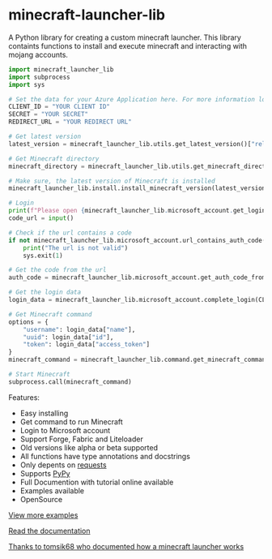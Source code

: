 # minecraft-launcher-lib

A Python library for creating a custom minecraft launcher. This library containts functions to install and execute minecraft and interacting with mojang accounts.

```python
import minecraft_launcher_lib
import subprocess
import sys

# Set the data for your Azure Application here. For more information look at the documentation.
CLIENT_ID = "YOUR CLIENT ID"
SECRET = "YOUR SECRET"
REDIRECT_URL = "YOUR REDIRECT URL"

# Get latest version
latest_version = minecraft_launcher_lib.utils.get_latest_version()["release"]

# Get Minecraft directory
minecraft_directory = minecraft_launcher_lib.utils.get_minecraft_directory()

# Make sure, the latest version of Minecraft is installed
minecraft_launcher_lib.install.install_minecraft_version(latest_version, minecraft_directory)

# Login
print(f"Please open {minecraft_launcher_lib.microsoft_account.get_login_url(CLIENT_ID, REDIRECT_URL)} in your browser and copy the url you are redirected into the prompt below.")
code_url = input()

# Check if the url contains a code
if not minecraft_launcher_lib.microsoft_account.url_contains_auth_code(code_url):
    print("The url is not valid")
    sys.exit(1)

# Get the code from the url
auth_code = minecraft_launcher_lib.microsoft_account.get_auth_code_from_url(code_url)

# Get the login data
login_data = minecraft_launcher_lib.microsoft_account.complete_login(CLIENT_ID, SECRET, REDIRECT_URL, auth_code)

# Get Minecraft command
options = {
    "username": login_data["name"],
    "uuid": login_data["id"],
    "token": login_data["access_token"]
}
minecraft_command = minecraft_launcher_lib.command.get_minecraft_command(latest_version, minecraft_directory, options)

# Start Minecraft
subprocess.call(minecraft_command)
```

Features:
- Easy installing
- Get command to run Minecraft
- Login to Microsoft account
- Support Forge, Fabric and Liteloader
- Old versions like alpha or beta supported
- All functions have type annotations and docstrings
- Only depents on [requests](https://pypi.org/project/requests)
- Supports [PyPy](https://www.pypy.org)
- Full Documention with tutorial online available
- Examples available
- OpenSource

[View more examples](https://gitlab.com/JakobDev/minecraft-launcher-lib/-/tree/master/examples)

[Read the documentation](https://minecraft-launcher-lib.readthedocs.io/en/latest/index.html)

[Thanks to tomsik68 who documented how a minecraft launcher works](https://github.com/tomsik68/mclauncher-api/wiki)
